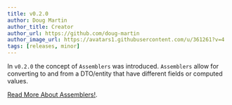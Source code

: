 ```yaml
---
title: v0.2.0
author: Doug Martin
author_title: Creator
author_url: https://github.com/doug-martin
author_image_url: https://avatars1.githubusercontent.com/u/361261?v=4
tags: [releases, minor]
---
```


In `v0.2.0` the concept of `Assemblers` was introduced. `Assemblers` allow for converting to and from a DTO/entity that have different fields or computed values.

[Read More About Assemblers!](docs/concepts/advanced/assemblers).
